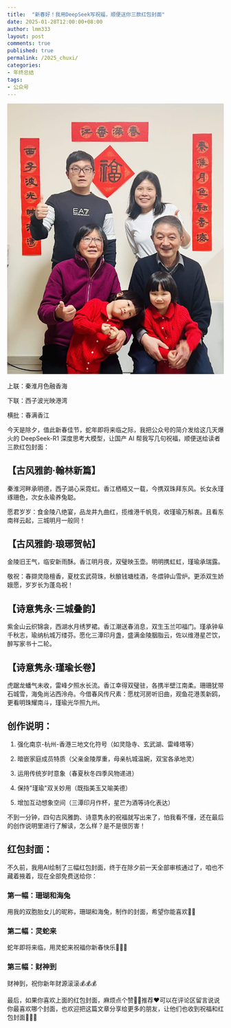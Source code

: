 ```yaml
---
title:  "新春好！我用DeepSeek写祝福，顺便送你三款红包封面"
date: 2025-01-28T12:00:00+08:00
author: lmm333
layout: post
comments: true
published: true
permalink: /2025_chuxi/
categories:
- 年终总结
tags:
- 公众号
---
```

![family.jpeg](../images/2025/2025-01-28-2025_chuxi/family.jpeg)

上联：秦淮月色融香海

下联：西子波光映港湾

横批：春满香江

今天是除夕，值此新春佳节，蛇年即将来临之际，我把公众号的简介发给这几天爆火的 DeepSeek-R1 深度思考大模型，让国产 AI 帮我写几句祝福，顺便送给读者三款红包封面：

<!--more-->

## 【古风雅韵·翰林新篇】

秦淮河畔承明德，西子湖心采霓虹。香江栖梧又一载，今携双珠拜东风。长女永瑾琢珊色，次女永瑜养兔聪。

愿君岁岁：食金陵八绝宴，品龙井九曲红，揽维港千帆竞，收瑾瑜万斛衷。且看东南祥云起，三城明月一般同！

## 【古风雅韵·琅琊贺帖】

金陵旧王气，临安新雨酥。香江明月夜，双璧映玉壶。明明携虹虹，瑾瑜承瑞露。

敬祝：春撷灵隐檀香，夏枕玄武荷珠，秋酿钱塘桂酒，冬煨钟山雪炉。更添双生娇娥愿，岁岁长为蓬岛祝！

## 【诗意隽永·三城叠韵】

紫金山云织锦衾，西湖水月绣罗裙。香江潮送春消息，双生玉兰叩福门。瑾承钟阜千秋志，瑜纳杭城万缕芬。愿化三潭印月盏，盛满金陵胭脂云，佐以维港星芒饮，醉写家书十二轮。

## 【诗意隽永·瑾瑜长卷】

虎踞龙蟠气未收，雷峰夕照水长流。香江幸得双璧驻，各携半壁江南柔。珊珊犹带石城雪，海兔尚沾西泠舟。今借春风传尺素：愿枕河房听旧曲，观鱼花港羡新鸥，更看明珠耀南斗，瑾瑜光华照九州。

## 创作说明：

1. 强化南京-杭州-香港三地文化符号（如灵隐寺、玄武湖、雷峰塔等）

2. 暗嵌家庭成员特质（父亲金陵厚重，母亲杭城温婉，双宝各承地灵）

3. 运用传统岁时意象（春夏秋冬四季风物递进）

4. 保持"瑾瑜"双关妙用（既指美玉又喻美德）

5. 增加互动想象空间（三潭印月作杯，星芒为酒等诗化表达）

不到一分钟，四句古风雅韵、诗意隽永的祝福就写出来了，怕我看不懂，还在最后的创作说明里进行了解读，怎么样？是不是很厉害！

## 红包封面：
不久前，我用AI绘制了三幅红包封面，终于在除夕前一天全部审核通过了，咱也不藏着掖着，现在全部免费送给你：

### 第一幅：珊瑚和海兔
用我的双胞胎女儿的昵称，珊瑚和海兔，制作的封面，希望你能喜欢🪸🐰

### 第二幅：灵蛇来
蛇年即将来临，用灵蛇来祝福你新春快乐🐍🐍🐍

### 第三幅：财神到
财神到，祝你新年财源滚滚💰💰💰

最后，如果你喜欢上面的红包封面，麻烦点个赞👍🏻推荐❤️可以在评论区留言说说你最喜欢哪个封面，也欢迎把这篇文章分享给更多的朋友，让他们也收到祝福和红包封面🧧🧧🧧
